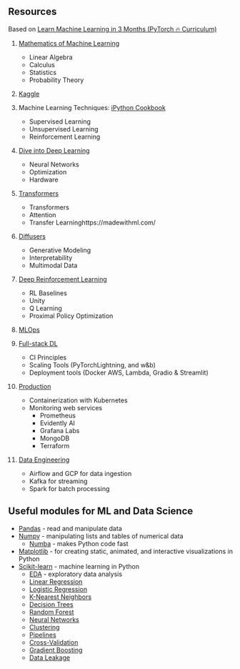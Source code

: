 ## Resources

Based on [Learn Machine Learning in 3 Months (PyTorch 🔥 Curriculum)](https://github.com/llSourcell/LearnML)

1. [Mathematics of Machine Learning](http://www.xaktly.com/XMathMain.html)
    -   Linear Algebra
    -   Calculus
    -   Statistics
    -   Probability Theory
2. [Kaggle](https://www.kaggle.com/learn)
3. Machine Learning Techniques: [iPython Cookbook](https://ipython-books.github.io/)
    -   Supervised Learning
    -   Unsupervised Learning
    -   Reinforcement Learning
4. [Dive into Deep Learning](http://d2l.ai/)
    -   Neural Networks
    -   Optimization
    -   Hardware
5. [Transformers](https://huggingface.co/course/chapter1/1)
    -   Transformers
    -   Attention
    -   Transfer Learninghttps://madewithml.com/

6. [Diffusers](https://www.fast.ai/posts/part2-2022-preview.html)
    -   Generative Modeling
    -   Interpretability
    -   Multimodal Data
7. [Deep Reinforcement Learning](https://simoninithomas.github.io/deep-rl-course/)
    -   RL Baselines
    -   Unity
    -   Q Learning
    -   Proximal Policy Optimization
8. [MLOps](https://madewithml.com/)
9. [Full-stack DL](https://fullstackdeeplearning.com/course/2022/)
    -   CI Principles
    -   Scaling Tools (PyTorchLightning, and w&b)
    -   Deployment tools (Docker AWS, Lambda, Gradio & Streamlit)
10. [Production](https://github.com/DataTalksClub/mlops-zoomcamp)
    -   Containerization with Kubernetes
    -   Monitoring web services 
        -   Prometheus 
        -   Evidently AI
        -   Grafana Labs
        -   MongoDB
        -   Terraform
11. [Data Engineering](https://github.com/DataTalksClub/data-engineering-zoomcamp/)
    -   Airflow and GCP for data ingestion
    -   Kafka for streaming
    -   Spark for batch processing
## Useful modules for ML and Data Science

+ [Pandas](pyPandas.md) - read and manipulate data
+ [Numpy](pyNumpy.md) - manipulating lists and tables of numerical data
    + [Numba](pyNumba.md) - makes Python code fast
+ [Matplotlib](pyPlot.md) - for creating static, animated, and interactive visualizations in Python
+ [Scikit-learn](https://scikit-learn.org/stable/) - machine learning in Python
    + [EDA](pyEda.md) - exploratory data analysis
    + [Linear Regression](pylinReg.md)
    + [Logistic Regression](pyLogReg.md)
    + [K-Nearest Neighbors](pyknn.md)
    + [Decision Trees](pyDecTree.md)
    + [Random Forest](pyRandomFor.md)
    + [Neural Networks](pyNN.md)
    + [Clustering](pyClust.md)
    + [Pipelines](pyPipe.md)
    + [Cross-Validation](pyCrossVal.md)
    + [Gradient Boosting](pyGradBoost.md)
    + [Data Leakage](pyDataLeak.md)